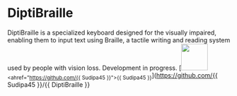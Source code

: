 # DiptiBraille
DiptiBraille is a specialized keyboard designed for the visually impaired, enabling them to input text using Braille, a tactile writing and reading system used by people with vision loss. 
Development in progress.
[<img src="https://github.com/{{ Sudipa45 }}.png" width="60px;"/><br /><sub><ahref="https://github.com/{{ Sudipa45 }}">{{ Sudipa45 }}</a></sub>](https://github.com/{{ Sudipa45 }}/{{ DiptiBraille }}
